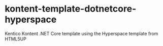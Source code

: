 # kontent-template-dotnetcore-hyperspace
Kentico Kontent .NET Core template using the Hyperspace template from HTML5UP
